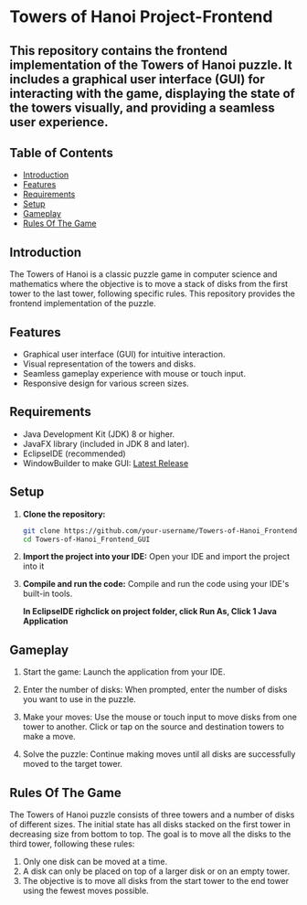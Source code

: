 # Towers of Hanoi Project-Frontend

## This repository contains the frontend implementation of the Towers of Hanoi puzzle. It includes a graphical user interface (GUI) for interacting with the game, displaying the state of the towers visually, and providing a seamless user experience.

## Table of Contents
- [Introduction](#introduction)
- [Features](#features)
- [Requirements](#requirements)
- [Setup](#setup)
- [Gameplay](#gameplay)
- [Rules Of The Game](#rules-of-the-game)

## Introduction

The Towers of Hanoi is a classic puzzle game in computer science and mathematics where the objective is to move a stack of disks from the first tower to the last tower, following specific rules. This repository provides the frontend implementation of the puzzle.

## Features

- Graphical user interface (GUI) for intuitive interaction.
- Visual representation of the towers and disks.
- Seamless gameplay experience with mouse or touch input.
- Responsive design for various screen sizes.

## Requirements

- Java Development Kit (JDK) 8 or higher.
- JavaFX library (included in JDK 8 and later).
- EclipseIDE (recommended)
- WindowBuilder to make GUI: [Latest Release](https://download.eclipse.org/windowbuilder/updates/release/latest/)
  
## Setup

1. **Clone the repository:**
   ```bash
   git clone https://github.com/your-username/Towers-of-Hanoi_Frontend_GUI.git
   cd Towers-of-Hanoi_Frontend_GUI
2. **Import the project into your IDE:**
   Open your IDE and import the project into it
3. **Compile and run the code:**
   Compile and run the code using your IDE's built-in tools.

   **In EclipseIDE righclick on project folder, click Run As, Click 1 Java Application**

## Gameplay 
1. Start the game:
Launch the application from your IDE.

3. Enter the number of disks:
When prompted, enter the number of disks you want to use in the puzzle.


4. Make your moves:
Use the mouse or touch input to move disks from one tower to another. Click or tap on the source and destination towers to make a move.

6. Solve the puzzle:
Continue making moves until all disks are successfully moved to the target tower.

## Rules Of The Game
The Towers of Hanoi puzzle consists of three towers and a number of disks of different sizes. The initial state has all disks stacked on the first tower in decreasing size from bottom to top. The goal is to move all the disks to the third tower, following these rules:

1. Only one disk can be moved at a time.
2. A disk can only be placed on top of a larger disk or on an empty tower.
3. The objective is to move all disks from the start tower to the end tower using the fewest moves possible.

